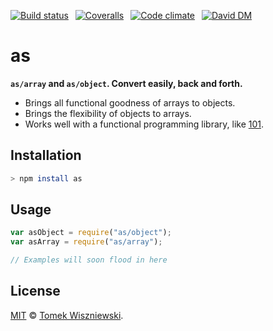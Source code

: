  [![Build status](https://img.shields.io/travis/tomekwi/as.js/master.svg?style=flat-square)](https://travis-ci.org/tomekwi/as.js)
 [![Coveralls](https://img.shields.io/coveralls/tomekwi/as.js.svg?style=flat-square)](https://coveralls.io/r/tomekwi/as.js)
 [![Code climate](https://img.shields.io/codeclimate/github/tomekwi/as.js.svg?style=flat-square)](https://codeclimate.com/github/tomekwi/as.js)
 [![David DM](https://img.shields.io/david/tomekwi/as.js.svg?style=flat-square)](http://david-dm.org/tomekwi/as.js)

as
===

**`as/array` and `as/object`. Convert easily, back and forth.**

- Brings all functional goodness of arrays to objects.
- Brings the flexibility of objects to arrays.
- Works well with a functional programming library, like [101][].


[101]: https://github.com/tjmehta/101 "tjmehta/101"




Installation
------------

```sh
> npm install as
```




Usage
-----

```js
var asObject = require("as/object");
var asArray = require("as/array");

// Examples will soon flood in here
```




License
-------

[MIT][] © [Tomek Wiszniewski][].


[MIT]: ./License.md
[Tomek Wiszniewski]: https://github.com/tomekwi
